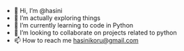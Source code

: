 - 👋 Hi, I’m @hasini
- 👀 I’m actually exploring things
- 🌱 I’m currently learning to code in Python
- 💞️ I’m looking to collaborate on projects related to python
- 📫 How to reach me hasinikoru@gmail.com

<!---
hasinikoru/hasinikoru is a ✨ special ✨ repository because its `README.md` (this file) appears on your GitHub profile.
You can click the Preview link to take a look at your changes.
--->
